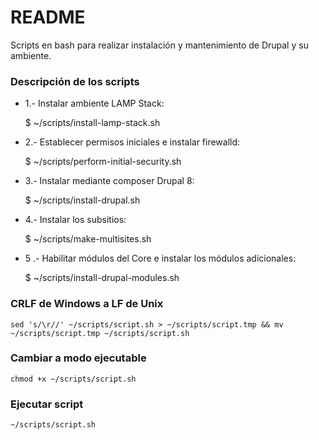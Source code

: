 # README #

Scripts en bash para realizar instalación y mantenimiento de Drupal y su ambiente.

### Descripción de los scripts ###

* 1.- Instalar ambiente LAMP Stack:

    $ ~/scripts/install-lamp-stack.sh

* 2.- Establecer permisos iniciales e instalar firewalld:

    $ ~/scripts/perform-initial-security.sh

* 3.- Instalar mediante composer Drupal 8:

    $ ~/scripts/install-drupal.sh

* 4.- Instalar los subsitios:

    $ ~/scripts/make-multisites.sh

* 5 .- Habilitar módulos del Core e instalar los módulos adicionales:

    $ ~/scripts/install-drupal-modules.sh

### CRLF de Windows a LF de Unix ###

    sed 's/\r//' ~/scripts/script.sh > ~/scripts/script.tmp && mv ~/scripts/script.tmp ~/scripts/script.sh

### Cambiar a modo ejecutable ###

    chmod +x ~/scripts/script.sh

### Ejecutar script ###

    ~/scripts/script.sh
